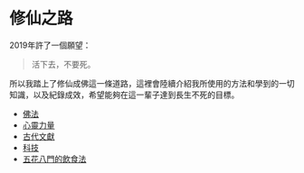 # 修仙之路
2019年許了一個願望：

>活下去，不要死。

所以我踏上了修仙成佛這一條道路，這裡會陸續介紹我所使用的方法和學到的一切知識，以及紀錄成效，希望能夠在這一輩子達到長生不死的目標。


* [佛法](buddha)
* [心靈力量]()
* [古代文獻](ancient-literature.md)
* [科技](technology.md)
* [五花八門的飲食法](diet.md)
